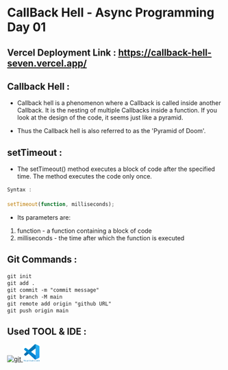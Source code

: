 # CallBack Hell - Async Programming Day 01

## Vercel Deployment Link : https://callback-hell-seven.vercel.app/

## Callback Hell : 

   * Callback hell is a phenomenon where a Callback is called inside another Callback. It is the nesting of multiple Callbacks inside a function. If you look at the design of the code, it seems just like a pyramid.

   * Thus the Callback hell is also referred to as the 'Pyramid of Doom'.

## setTimeout :

* The setTimeout() method executes a block of code after the specified time. The method executes the code only once.

```javascript
Syntax :

setTimeout(function, milliseconds);
```
* Its parameters are:
1. function - a function containing a block of code
2. milliseconds - the time after which the function is executed

 ## Git Commands :
  
  ```git
  git init
  git add .
  git commit -m "commit message"
  git branch -M main
  git remote add origin "github URL"
  git push origin main
   ```
## Used TOOL & IDE :

<a href="https://github.com/Balakrishnan-10/Functions-Javascript-Day-04.git" target="_blank" rel="noreferrer"> <img src="https://www.vectorlogo.zone/logos/git-scm/git-scm-icon.svg" alt="git" width="40" height="40"/> </a>
<a href="https://www.w3.org/html/" target="_blank" rel="noreferrer"> <img src="https://raw.githubusercontent.com/devicons/devicon/master/icons/vscode/vscode-original-wordmark.svg" alt="vscode" width="40" height="40"/> </a>
